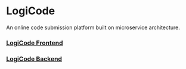 # LogiCode
An online code submission platform built on microservice architecture.
### [LogiCode Frontend](https://github.com/AyuSoni25/LogiCode-Frontend)
### [LogiCode Backend](https://github.com/AyuSoni25/LogiCode-Backend)
